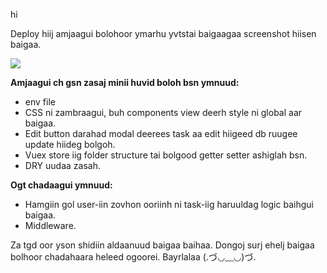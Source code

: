 hi

Deploy hiij amjaagui bolohoor ymarhu yvtstai baigaagaa screenshot hiisen baigaa.

![](https://github.com/otgonbileg11/task-manager/blob/main/screenrecord-2023-04-28_17.43.00.gif)

**Amjaagui ch gsn zasaj minii huvid boloh bsn ymnuud:**

 - env file 
 - CSS ni zambraagui, buh components view deerh style ni global aar baigaa.
 - Edit button darahad modal deerees task aa edit hiigeed db ruugee update hiideg bolgoh.
 - Vuex store iig folder structure tai bolgood getter setter ashiglah bsn.
 - DRY uudaa zasah.

**Ogt chadaagui ymnuud:**

 - Hamgiin gol user-iin zovhon ooriinh ni task-iig haruuldag logic baihgui baigaa.
 - Middleware.
 
Za tgd oor yson shidiin aldaanuud baigaa baihaa. Dongoj surj ehelj baigaa bolhoor chadahaara heleed ogoorei. Bayrlalaa (.づ◡﹏◡)づ.
